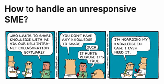 # How to handle an unresponsive SME? <!-- no toc -->

![Alt text](aa246608b3b3fe34728bd118d7d0e938.jpg)


